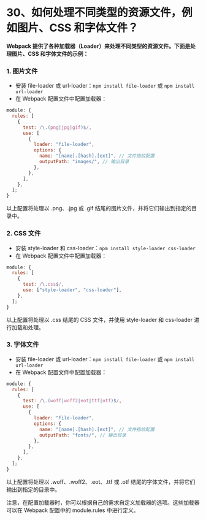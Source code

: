 # 30、如何处理不同类型的资源文件，例如图片、CSS 和字体文件？

**Webpack 提供了各种加载器（Loader）来处理不同类型的资源文件。下面是处理图片、CSS 和字体文件的示例：**

### 1. 图片文件

- 安装 file-loader 或 url-loader：`npm install file-loader` 或 `npm install url-loader`
- 在 Webpack 配置文件中配置加载器：

```javascript
module: {
  rules: [
    {
      test: /\.(png|jpg|gif)$/,
      use: [
        {
          loader: "file-loader",
          options: {
            name: "[name].[hash].[ext]", // 文件指纹配置
            outputPath: "images/", // 输出目录
          },
        },
      ],
    },
  ];
}
```

以上配置将处理以 .png、.jpg 或 .gif 结尾的图片文件，并将它们输出到指定的目录中。

### 2. CSS 文件

- 安装 style-loader 和 css-loader：`npm install style-loader css-loader`
- 在 Webpack 配置文件中配置加载器：

```javascript
module: {
  rules: [
    {
      test: /\.css$/,
      use: ["style-loader", "css-loader"],
    },
  ];
}
```

以上配置将处理以 .css 结尾的 CSS 文件，并使用 style-loader 和 css-loader 进行加载和处理。

### 3. 字体文件

- 安装 file-loader 或 url-loader：`npm install file-loader` 或 `npm install url-loader`
- 在 Webpack 配置文件中配置加载器：

```javascript
module: {
  rules: [
    {
      test: /\.(woff|woff2|eot|ttf|otf)$/,
      use: [
        {
          loader: "file-loader",
          options: {
            name: "[name].[hash].[ext]", // 文件指纹配置
            outputPath: "fonts/", // 输出目录
          },
        },
      ],
    },
  ];
}
```

以上配置将处理以 .woff、.woff2、.eot、.ttf 或 .otf 结尾的字体文件，并将它们输出到指定的目录中。

注意，在配置加载器时，你可以根据自己的需求自定义加载器的选项。这些加载器可以在 Webpack 配置中的 module.rules 中进行定义。
